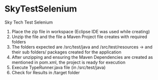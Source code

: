 # SkyTestSelenium
Sky Tech Test Selenium

1. Place the zip file in workspace (Eclipse IDE was used while creating)
2. Unzip the file and the file a Maven Project file creates with required folders
3. The folders expected are /src/test/java and /src/test/resources -> and their sub folders/ packages created for the application
4. After unzipping and ensuring the Maven Dependencies are created as mentioned in pom.xml, the project is ready for execution
6. Execute TypeRunner.java file (in /src/test/java)
7. Check for Results in /target folder
